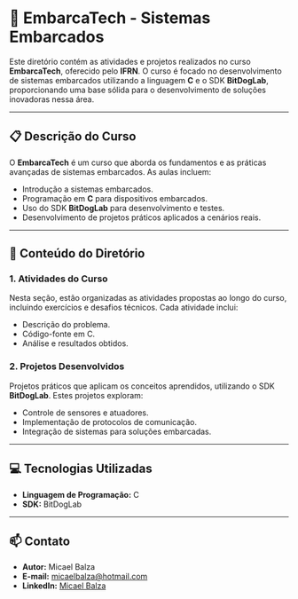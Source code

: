 # 🚀 EmbarcaTech - Sistemas Embarcados

Este diretório contém as atividades e projetos realizados no curso **EmbarcaTech**, oferecido pelo **IFRN**. O curso é focado no desenvolvimento de sistemas embarcados utilizando a linguagem **C** e o SDK **BitDogLab**, proporcionando uma base sólida para o desenvolvimento de soluções inovadoras nessa área.

---

## 📋 **Descrição do Curso**

O **EmbarcaTech** é um curso que aborda os fundamentos e as práticas avançadas de sistemas embarcados. As aulas incluem:
- Introdução a sistemas embarcados.
- Programação em **C** para dispositivos embarcados.
- Uso do SDK **BitDogLab** para desenvolvimento e testes.
- Desenvolvimento de projetos práticos aplicados a cenários reais.

---

## 📂 **Conteúdo do Diretório**

### **1. Atividades do Curso**
Nesta seção, estão organizadas as atividades propostas ao longo do curso, incluindo exercícios e desafios técnicos. Cada atividade inclui:
- Descrição do problema.
- Código-fonte em C.
- Análise e resultados obtidos.

### **2. Projetos Desenvolvidos**
Projetos práticos que aplicam os conceitos aprendidos, utilizando o SDK **BitDogLab**. Estes projetos exploram:
- Controle de sensores e atuadores.
- Implementação de protocolos de comunicação.
- Integração de sistemas para soluções embarcadas.

---

## 💻 **Tecnologias Utilizadas**
- **Linguagem de Programação:** C  
- **SDK:** BitDogLab  

---

## 📫 **Contato**
- **Autor:** Micael Balza  
- **E-mail:** [micaelbalza@hotmail.com](mailto:micaelbalza@hotmail.com)  
- **LinkedIn:** [Micael Balza](https://www.linkedin.com/in/micael-balza)
